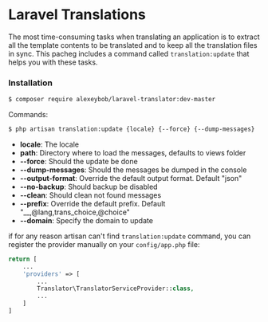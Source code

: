 # Laravel Translations

The most time-consuming tasks when translating an application is to extract all the template contents to be translated and to keep all the translation files in sync. This pacheg includes a command called `translation:update` that helps you with these tasks.

### Installation

```sh
$ composer require alexeybob/laravel-translator:dev-master
```

Commands:
```sh
$ php artisan translation:update {locale} {--force} {--dump-messages}
```
* **locale**: The locale
* **path**: Directory where to load the messages, defaults to views folder
* **--force**: Should the update be done
* **--dump-messages**: Should the messages be dumped in the console
* **--output-format**: Override the default output format. Default "json"
* **--no-backup**: Should backup be disabled
* **--clean**: Should clean not found messages
* **--prefix**: Override the default prefix. Default "__,@lang,trans_choice,@choice"
* **--domain**: Specify the domain to update



if for any reason artisan can't find `translation:update` command, you can register the provider manually on your `config/app.php` file:

```php
return [
    ...
    'providers' => [
        ...
        Translator\TranslatorServiceProvider::class,
        ...
    ]
]
```
